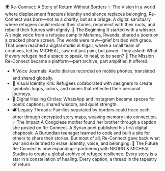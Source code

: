 🌍 Re-Connect: A Story of Return Without Borders
✨ The Vision
In a world where displacement fractures identity and silence replaces belonging, Re-Connect was born—not as a charity, but as a bridge. A digital sanctuary where refugees could reclaim their stories, reconnect with their roots, and rebuild their futures with dignity.
📖 The Beginning
It started with a whisper. A single voice from a refugee camp in Mahama, Rwanda, shared a poem on a cracked phone screen. The words were raw—grief braided with grace. That poem reached a digital studio in Kigali, where a small team of creatives, led by MICHEAL, saw not just pain, but power.
They asked: What if every refugee had a space to speak, to heal, to be seen?
🔗 The Mission
Re-Connect became a platform—part archive, part amplifier. It offered:
- 🎙️ Voice Journals: Audio diaries recorded on mobile phones, translated and shared globally.
- 📸 Visual Identity Kits: Refugees collaborated with designers to create symbolic logos, colors, and names that reflected their personal journeys.
- 📱 Digital Healing Circles: WhatsApp and Instagram became spaces for poetic captions, shared wisdom, and quiet strength.
- 🕊️ Legacy Threads: Families separated by borders could trace each other through encrypted story maps, weaving memory into connection.
💡 The Impact
A Congolese mother found her brother through a caption she posted on Re-Connect. A Syrian poet published his first digital chapbook. A Burundian teenager learned to code and built a site for others to share their stories.
But most of all, Re-Connect gave back what war and exile tried to erase: identity, voice, and belonging.
🌌 The Future
Re-Connect is now expanding—partnering with NSORO & MICHEAL Studios to create a global archive of refugee resilience. Every story is a star in a constellation of healing. Every caption, a thread in the tapestry of return

